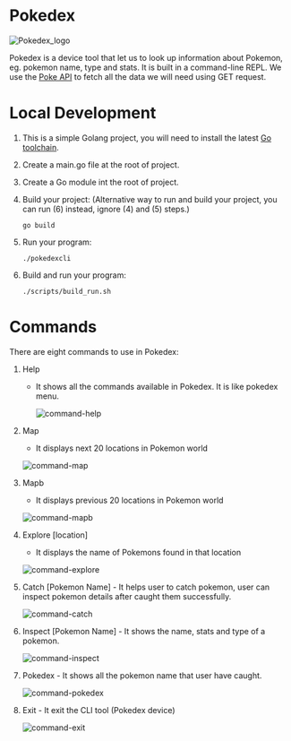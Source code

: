 # Pokedex

![Pokedex_logo](https://github.com/user-attachments/assets/59a9afb0-eaa9-4a5d-9c8c-308f7a982d98)

Pokedex is a device tool that let us to look up information about Pokemon, eg. pokemon name, type and stats. 
It is built in a command-line REPL. We use the [Poke API]([https://go.dev/doc/install](https://pokeapi.co/docs/v2#info)) to fetch all the data we will need using GET request.

# Local Development
1) This is a simple Golang project, you will need to install the latest [Go toolchain](https://go.dev/doc/install).

2) Create a main.go file at the root of project.

3) Create a Go module int the root of project.

4) Build your project: (Alternative way to run and build your project, you can run (6) instead, ignore (4) and (5) steps.)
   ```
   go build
   ```

5) Run your program:
   ```
   ./pokedexcli
   ```

6) Build and run your program:
   ```
   ./scripts/build_run.sh
   ```


# Commands
There are eight commands to use in Pokedex:
1) Help
    - It shows all the commands available in Pokedex. It is like pokedex menu.
    
      ![command-help](https://github.com/user-attachments/assets/052e37e7-e710-4764-b040-cff5efe45437)

2) Map
     - It displays next 20 locations in Pokemon world

      ![command-map](https://github.com/user-attachments/assets/049efa4a-b493-456f-aa96-d36ec2d48967)

3) Mapb
      - It displays previous 20 locations in Pokemon world
      
      ![command-mapb](https://github.com/user-attachments/assets/f6743b94-bbb5-4045-902a-eb51ae8d8c21)

4) Explore [location]
      - It displays the name of Pokemons found in that location

      ![command-explore](https://github.com/user-attachments/assets/68f16c48-e518-462a-b44b-5fac11e53e26)

5) Catch [Pokemon Name]
       - It helps user to catch pokemon, user can inspect pokemon details after caught them successfully.

      ![command-catch](https://github.com/user-attachments/assets/0ca70ccc-5148-4991-bf5a-52f6f1172511)

6) Inspect [Pokemon Name]
       - It shows the name, stats and type of a pokemon.

      ![command-inspect](https://github.com/user-attachments/assets/09f63377-0450-44fe-b38c-d014ab5cd663)

7) Pokedex
       - It shows all the pokemon name that user have caught.

      ![command-pokedex](https://github.com/user-attachments/assets/16d3de4e-386f-409b-ab02-2d6cd907e452)

8) Exit
       - It exit the CLI tool (Pokedex device)

      ![command-exit](https://github.com/user-attachments/assets/6f672a8a-1073-40bb-bf56-ac00022dd82a)

   


